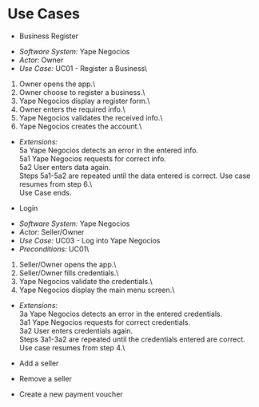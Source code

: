 # Use Cases

- Business Register
* *Software System:* Yape Negocios
* *Actor:* Owner
* *Use Case:* UC01 - Register a Business\
1. Owner opens the app.\
2. Owner choose to register a business.\
3. Yape Negocios display a register form.\
4. Owner enters the required info.\
5. Yape Negocios validates the received info.\
6. Yape Negocios creates the account.\
* *Extensions:*\
5a Yape Negocios detects an error in the entered info.\
5a1 Yape Negocios requests for correct info.\
5a2 User enters data again.\
Steps 5a1-5a2 are repeated until the data entered is correct. Use case resumes from step 6.\   
Use Case ends.

- Login
* *Software System:* Yape Negocios
* *Actor:* Seller/Owner
* *Use Case:* UC03 - Log into Yape Negocios
* *Preconditions:* UC01\
1. Seller/Owner opens the app.\
2. Seller/Owner fills credentials.\
3. Yape Negocios validate the credentials.\
4. Yape Negocios display the main menu screen.\
* *Extensions:*\
3a Yape Negocios detects an error in the entered credentials.\
3a1 Yape Negocios requests for correct credentials.\
3a2 User enters credentials again.\
Steps 3a1-3a2 are repeated until the credentials entered are correct. Use case resumes from step 4.\

- Add a seller

- Remove a seller

- Create a new payment voucher

